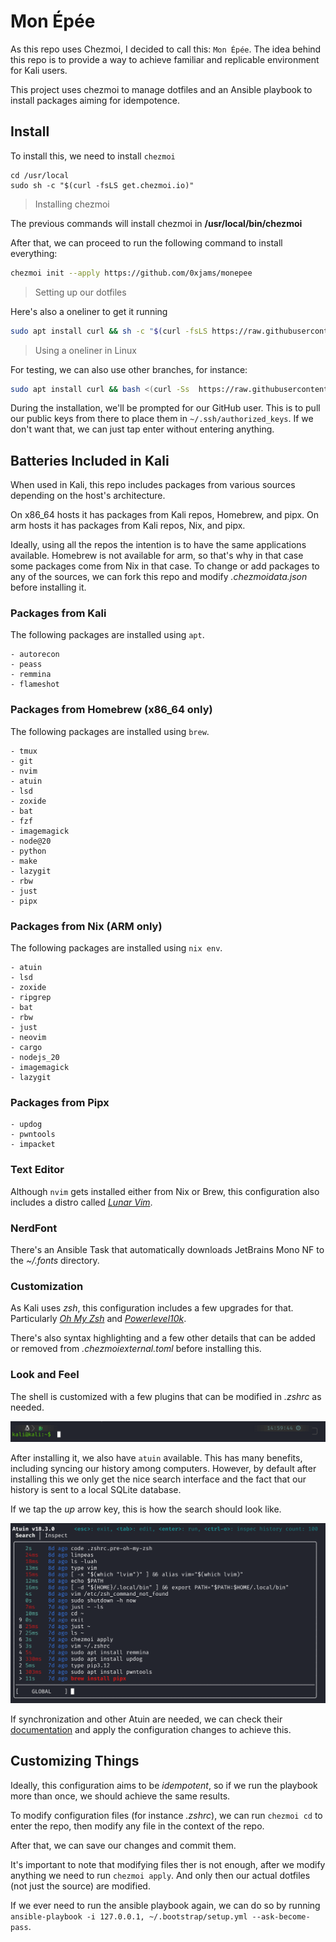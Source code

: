 # Mon Épée

As this repo uses Chezmoi, I decided to call this: `Mon Épée`. The idea behind this repo is to provide a way to achieve familiar and replicable environment for Kali users.

This project uses chezmoi to manage dotfiles and an Ansible playbook to install packages aiming for idempotence.

## Install

To install this, we need to install `chezmoi`

```
cd /usr/local
sudo sh -c "$(curl -fsLS get.chezmoi.io)"
```
> Installing chezmoi

The previous commands  will install chezmoi in __/usr/local/bin/chezmoi__

After that, we can proceed to run the following command to install everything:

```bash
chezmoi init --apply https://github.com/0xjams/monepee
```
> Setting up our dotfiles

Here's also a oneliner to get it running

```bash
sudo apt install curl && sh -c "$(curl -fsLS https://raw.githubusercontent.com/0xjams/monepee/main/install_linux.sh)"
```
> Using a oneliner in Linux

For testing, we can also use other branches, for instance:

```bash
sudo apt install curl && bash <(curl -Ss  https://raw.githubusercontent.com/0xjams/monepee/main/install_linux.sh) dev
```

During the installation, we'll be prompted for our GitHub user. This is to pull our public keys from there to place them in `~/.ssh/authorized_keys`. If we don't want that, we can just tap enter without entering anything.

## Batteries Included in Kali

When used in Kali, this repo includes packages from various sources depending on the host's architecture.

On x86_64 hosts it has packages from Kali repos, Homebrew, and pipx.
On arm hosts it has packages from Kali repos, Nix, and pipx.

Ideally, using all the repos the intention is to have the same applications available. Homebrew is not available for arm, so that's why in that case some packages come from Nix in that case. To change or add packages to any of the sources, we can fork this repo and modify _.chezmoidata.json_ before installing it.

### Packages from Kali

The following packages are installed using `apt`.

```
- autorecon
- peass
- remmina
- flameshot
```

### Packages from Homebrew (x86_64 only)

The following packages are installed using `brew`.

```
- tmux
- git
- nvim 
- atuin
- lsd
- zoxide
- bat
- fzf
- imagemagick
- node@20 
- python
- make
- lazygit
- rbw
- just
- pipx
```

### Packages from Nix (ARM only)

The following packages are installed using `nix env`.

```
- atuin
- lsd
- zoxide
- ripgrep
- bat
- rbw
- just
- neovim
- cargo
- nodejs_20
- imagemagick
- lazygit
```

### Packages from Pipx

```
- updog
- pwntools
- impacket
```

### Text Editor

Although `nvim` gets installed either from Nix or Brew, this configuration also includes a distro called [_Lunar Vim_](https://www.lunarvim.org/).

### NerdFont

There's an Ansible Task that automatically downloads JetBrains Mono NF to the _~/.fonts_ directory.

### Customization

As Kali uses _zsh_, this configuration includes a few upgrades for that. Particularly [_Oh My Zsh_](https://ohmyz.sh/) and [_Powerlevel10k_](https://github.com/romkatv/powerlevel10k). 

There's also syntax highlighting and a few other details that can be added or removed from _.chezmoiexternal.toml_ before installing this.

### Look and Feel

The shell is customized with a few plugins that can be modified in _.zshrc_ as needed.

![Zsh Prompt](images/shell_prompt.png "Prompt")

After installing it, we also have `atuin` available. This has many benefits, including syncing our history among computers. However, by default after installing this we only get the nice search interface and the fact that our history is sent to a local SQLite database.

If we tap the _up_ arrow key, this is how the search should look like.

![Atuin](images/atuin_search.png "Atuin Search")

If synchronization and other Atuin are needed, we can check their [documentation](https://docs.atuin.sh/) and apply the configuration changes to achieve this.

## Customizing Things

Ideally, this configuration aims to be _idempotent_, so if we run the playbook more than once, we should achieve the same results.

To modify configuration files (for instance _.zshrc_), we can run `chezmoi cd` to enter the repo, then modify any file in the context of the repo.

After that, we can save our changes and commit them. 

It's important to note that modifying files ther is not enough, after we modify anything we need to run `chezmoi apply`. And only then our actual dotfiles (not just the source) are modified.

If we ever need to run the ansible playbook again, we can do so by running `ansible-playbook -i 127.0.0.1, ~/.bootstrap/setup.yml --ask-become-pass`.







